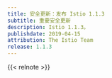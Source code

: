 ```yaml
---
title: 安全更新：发布 Istio 1.1.3
subtitle: 重要安全更新
description: Istio 1.1.3。
publishdate: 2019-04-15
attribution: The Istio Team
release: 1.1.3
---
```


{{< relnote >}}
